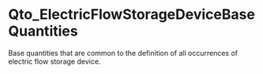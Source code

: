 # Qto_ElectricFlowStorageDeviceBaseQuantities

Base quantities that are common to the definition of all occurrences of electric flow storage device.
<!-- end of short definition -->

